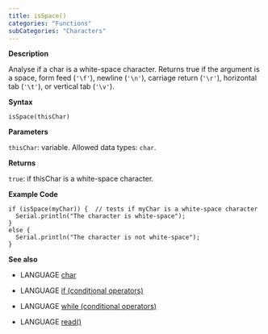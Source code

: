 ```yaml
---
title: isSpace()
categories: "Functions"
subCategories: "Characters"
---
```


**Description**

Analyse if a char is a white-space character. Returns true if the
argument is a space, form feed (`'\f'`), newline (`'\n'`), carriage
return (`'\r'`), horizontal tab (`'\t'`), or vertical tab (`'\v'`).

**Syntax**

`isSpace(thisChar)`

**Parameters**

`thisChar`: variable. Allowed data types: `char`.

**Returns**

`true`: if thisChar is a white-space character.

**Example Code**

    if (isSpace(myChar)) {  // tests if myChar is a white-space character
      Serial.println("The character is white-space");
    }
    else {
      Serial.println("The character is not white-space");
    }

**See also**

-   LANGUAGE [char](../../../variables/data-types/char)

-   LANGUAGE [if (conditional
    operators)](../../../structure/control-structure/if)

-   LANGUAGE [while (conditional
    operators)](../../../structure/control-structure/while)

-   LANGUAGE [read()](../../communication/serial/read)

